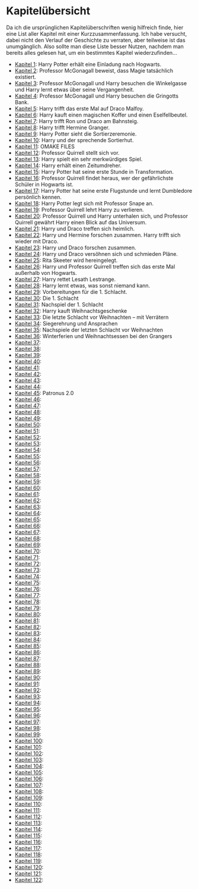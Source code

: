 # Kapitelübersicht

Da ich die ursprünglichen Kapitelüberschriften wenig hilfreich finde, hier eine List aller Kapitel mit einer Kurzzusammenfassung. Ich habe versucht, dabei nicht den Verlauf der Geschichte zu verraten, aber teilweise ist das unumgänglich. Also sollte man diese Liste besser Nutzen, nachdem man bereits alles gelesen hat, um ein bestimmtes Kapitel wiederzufinden...

- [Kapitel 1](Kapitel-1.md): Harry Potter erhält eine Einladung nach Hogwarts.
- [Kapitel 2](Kapitel-2.md): Professor McGonagall beweist, dass Magie tatsächlich existiert.
- [Kapitel 3](Kapitel-3.md): Professor McGonagall und Harry besuchen die Winkelgasse und Harry lernt etwas über seine Vergangenheit.
- [Kapitel 4](Kapitel-4.md): Professor McGonagall und Harry besuchen die Gringotts Bank.
- [Kapitel 5](Kapitel-5.md): Harry trifft das erste Mal auf Draco Malfoy.
- [Kapitel 6](Kapitel-6.md): Harry kauft einen magischen Koffer und einen Eselfellbeutel.
- [Kapitel 7](Kapitel-7.md): Harry trifft Ron und Draco am Bahnsteig.
- [Kapitel 8](Kapitel-8.md): Harry trifft Hermine Granger.
- [Kapitel 9](Kapitel-9.md): Harry Potter sieht die Sortierzeremonie.
- [Kapitel 10](Kapitel-10.md): Harry und der sprechende Sortierhut.
- [Kapitel 11](Kapitel-11.md): OMAKE FILES
- [Kapitel 12](Kapitel-12.md): Professor Quirrell stellt sich vor.
- [Kapitel 13](Kapitel-13.md): Harry spielt ein sehr merkwürdiges Spiel.
- [Kapitel 14](Kapitel-14.md): Harry erhält einen Zeitumdreher.
- [Kapitel 15](Kapitel-15.md): Harry Potter hat seine erste Stunde in Transformation.
- [Kapitel 16](Kapitel-16.md): Professor Quirrell findet heraus, wer der gefährlichste Schüler in Hogwarts ist.
- [Kapitel 17](Kapitel-17.md): Harry Potter hat seine erste Flugstunde und lernt Dumbledore persönlich kennen.
- [Kapitel 18](Kapitel-18.md): Harry Potter legt sich mit Professor Snape an.
- [Kapitel 19](Kapitel-19.md): Professor Quirrell lehrt Harry zu verlieren.
- [Kapitel 20](Kapitel-20.md): Professor Quirrell und Harry unterhalen sich, und Professor Quirrell gewährt Harry einen Blick auf das Universum.
- [Kapitel 21](Kapitel-21.md): Harry und Draco treffen sich heimlich.
- [Kapitel 22](Kapitel-22.md): Harry und Hermine forschen zusammen. Harry trifft sich wieder mit Draco.
- [Kapitel 23](Kapitel-23.md): Harry und Draco forschen zusammen.
- [Kapitel 24](Kapitel-24.md): Harry und Draco versöhnen sich und schmieden Pläne.
- [Kapitel 25](Kapitel-25.md): Rita Skeeter wird hereingelegt.
- [Kapitel 26](Kapitel-26.md): Harry und Professor Quirrell treffen sich das erste Mal außerhalb von Hogwarts.
- [Kapitel 27](Kapitel-27.md): Harry rettet Lesath Lestrange.
- [Kapitel 28](Kapitel-28.md): Harry lernt etwas, was sonst niemand kann.
- [Kapitel 29](Kapitel-29.md): Vorbereitungen für die 1. Schlacht.
- [Kapitel 30](Kapitel-30.md): Die 1. Schlacht
- [Kapitel 31](Kapitel-31.md): Nachspiel der 1. Schlacht
- [Kapitel 32](Kapitel-32.md): Harry kauft Weihnachtsgeschenke
- [Kapitel 33](Kapitel-33.md): Die letzte Schlacht vor Weihnachten – mit Verrätern
- [Kapitel 34](Kapitel-34.md): Siegerehrung und Ansprachen
- [Kapitel 35](Kapitel-35.md): Nachspiele der letzten Schlacht vor Weihnachten
- [Kapitel 36](Kapitel-36.md): Winterferien und Weihnachtsessen bei den Grangers
- [Kapitel 37](Kapitel-37.md): 
- [Kapitel 38](Kapitel-38.md): 
- [Kapitel 39](Kapitel-39.md): 
- [Kapitel 40](Kapitel-40.md): 
- [Kapitel 41](Kapitel-41.md): 
- [Kapitel 42](Kapitel-42.md): 
- [Kapitel 43](Kapitel-43.md): 
- [Kapitel 44](Kapitel-44.md): 
- [Kapitel 45](Kapitel-45.md): Patronus 2.0
- [Kapitel 46](Kapitel-46.md): 
- [Kapitel 47](Kapitel-47.md): 
- [Kapitel 48](Kapitel-48.md): 
- [Kapitel 49](Kapitel-49.md): 
- [Kapitel 50](Kapitel-50.md): 
- [Kapitel 51](Kapitel-51.md): 
- [Kapitel 52](Kapitel-52.md): 
- [Kapitel 53](Kapitel-53.md): 
- [Kapitel 54](Kapitel-54.md): 
- [Kapitel 55](Kapitel-55.md): 
- [Kapitel 56](Kapitel-56.md): 
- [Kapitel 57](Kapitel-57.md): 
- [Kapitel 58](Kapitel-58.md): 
- [Kapitel 59](Kapitel-59.md): 
- [Kapitel 60](Kapitel-60.md): 
- [Kapitel 61](Kapitel-61.md): 
- [Kapitel 62](Kapitel-62.md): 
- [Kapitel 63](Kapitel-63.md): 
- [Kapitel 64](Kapitel-64.md): 
- [Kapitel 65](Kapitel-65.md): 
- [Kapitel 66](Kapitel-66.md): 
- [Kapitel 67](Kapitel-67.md): 
- [Kapitel 68](Kapitel-68.md): 
- [Kapitel 69](Kapitel-69.md): 
- [Kapitel 70](Kapitel-70.md): 
- [Kapitel 71](Kapitel-71.md): 
- [Kapitel 72](Kapitel-72.md): 
- [Kapitel 73](Kapitel-73.md): 
- [Kapitel 74](Kapitel-74.md): 
- [Kapitel 75](Kapitel-75.md): 
- [Kapitel 76](Kapitel-76.md): 
- [Kapitel 77](Kapitel-77.md): 
- [Kapitel 78](Kapitel-78.md): 
- [Kapitel 79](Kapitel-79.md): 
- [Kapitel 80](Kapitel-80.md): 
- [Kapitel 81](Kapitel-81.md): 
- [Kapitel 82](Kapitel-82.md): 
- [Kapitel 83](Kapitel-83.md): 
- [Kapitel 84](Kapitel-84.md): 
- [Kapitel 85](Kapitel-85.md): 
- [Kapitel 86](Kapitel-86.md): 
- [Kapitel 87](Kapitel-87.md): 
- [Kapitel 88](Kapitel-88.md): 
- [Kapitel 89](Kapitel-89.md): 
- [Kapitel 90](Kapitel-90.md): 
- [Kapitel 91](Kapitel-91.md): 
- [Kapitel 92](Kapitel-92.md): 
- [Kapitel 93](Kapitel-93.md): 
- [Kapitel 94](Kapitel-94.md): 
- [Kapitel 95](Kapitel-95.md): 
- [Kapitel 96](Kapitel-96.md): 
- [Kapitel 97](Kapitel-97.md): 
- [Kapitel 98](Kapitel-98.md): 
- [Kapitel 99](Kapitel-99.md): 
- [Kapitel 100](Kapitel-100.md): 
- [Kapitel 101](Kapitel-101.md): 
- [Kapitel 102](Kapitel-102.md): 
- [Kapitel 103](Kapitel-103.md): 
- [Kapitel 104](Kapitel-104.md): 
- [Kapitel 105](Kapitel-105.md): 
- [Kapitel 106](Kapitel-106.md): 
- [Kapitel 107](Kapitel-107.md): 
- [Kapitel 108](Kapitel-108.md): 
- [Kapitel 109](Kapitel-109.md): 
- [Kapitel 110](Kapitel-110.md): 
- [Kapitel 111](Kapitel-111.md): 
- [Kapitel 112](Kapitel-112.md): 
- [Kapitel 113](Kapitel-113.md): 
- [Kapitel 114](Kapitel-114.md): 
- [Kapitel 115](Kapitel-115.md): 
- [Kapitel 116](Kapitel-116.md): 
- [Kapitel 117](Kapitel-117.md): 
- [Kapitel 118](Kapitel-118.md): 
- [Kapitel 119](Kapitel-119.md): 
- [Kapitel 120](Kapitel-120.md): 
- [Kapitel 121](Kapitel-121.md): 
- [Kapitel 122](Kapitel-122.md): 
